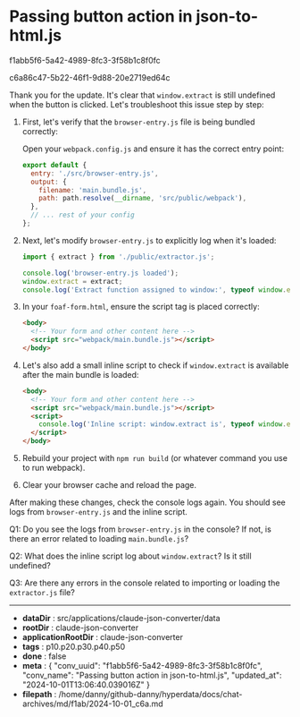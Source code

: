 # Passing button action in json-to-html.js

f1abb5f6-5a42-4989-8fc3-3f58b1c8f0fc

c6a86c47-5b22-46f1-9d88-20e2719ed64c

 Thank you for the update. It's clear that `window.extract` is still undefined when the button is clicked. Let's troubleshoot this issue step by step:

1. First, let's verify that the `browser-entry.js` file is being bundled correctly:

   Open your `webpack.config.js` and ensure it has the correct entry point:

   ```javascript
   export default {
     entry: './src/browser-entry.js',
     output: {
       filename: 'main.bundle.js',
       path: path.resolve(__dirname, 'src/public/webpack'),
     },
     // ... rest of your config
   };
   ```

2. Next, let's modify `browser-entry.js` to explicitly log when it's loaded:

   ```javascript
   import { extract } from './public/extractor.js';

   console.log('browser-entry.js loaded');
   window.extract = extract;
   console.log('Extract function assigned to window:', typeof window.extract);
   ```

3. In your `foaf-form.html`, ensure the script tag is placed correctly:

   ```html
   <body>
     <!-- Your form and other content here -->
     <script src="webpack/main.bundle.js"></script>
   </body>
   ```

4. Let's also add a small inline script to check if `window.extract` is available after the main bundle is loaded:

   ```html
   <body>
     <!-- Your form and other content here -->
     <script src="webpack/main.bundle.js"></script>
     <script>
       console.log('Inline script: window.extract is', typeof window.extract);
     </script>
   </body>
   ```

5. Rebuild your project with `npm run build` (or whatever command you use to run webpack).

6. Clear your browser cache and reload the page.

After making these changes, check the console logs again. You should see logs from `browser-entry.js` and the inline script.

Q1: Do you see the logs from `browser-entry.js` in the console? If not, is there an error related to loading `main.bundle.js`?

Q2: What does the inline script log about `window.extract`? Is it still undefined?

Q3: Are there any errors in the console related to importing or loading the `extractor.js` file?

---

* **dataDir** : src/applications/claude-json-converter/data
* **rootDir** : claude-json-converter
* **applicationRootDir** : claude-json-converter
* **tags** : p10.p20.p30.p40.p50
* **done** : false
* **meta** : {
  "conv_uuid": "f1abb5f6-5a42-4989-8fc3-3f58b1c8f0fc",
  "conv_name": "Passing button action in json-to-html.js",
  "updated_at": "2024-10-01T13:06:40.039016Z"
}
* **filepath** : /home/danny/github-danny/hyperdata/docs/chat-archives/md/f1ab/2024-10-01_c6a.md